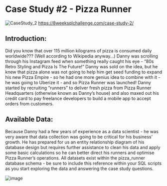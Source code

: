# Case Study #2 - Pizza Runner
![CaseStudy_2](https://user-images.githubusercontent.com/92159133/182879647-07645bf9-e700-4362-a748-0b8c46bb7398.png)
https://8weeksqlchallenge.com/case-study-2/

## Introduction:
Did you know that over 115 million kilograms of pizza is consumed daily worldwide??? (Well according to Wikipedia anyway…)
Danny was scrolling through his Instagram feed when something really caught his eye - “80s Retro Styling and Pizza Is The Future!”
Danny was sold on the idea, but he knew that pizza alone was not going to help him get seed funding to expand his new Pizza Empire - so he had one more genius idea to combine with it - he was going to Uberize it - and so Pizza Runner was launched!
Danny started by recruiting “runners” to deliver fresh pizza from Pizza Runner Headquarters (otherwise known as Danny’s house) and also maxed out his credit card to pay freelance developers to build a mobile app to accept orders from customers.

## Available Data:
Because Danny had a few years of experience as a data scientist - he was very aware that data collection was going to be critical for his business’ growth.
He has prepared for us an entity relationship diagram of his database design but requires further assistance to clean his data and apply some basic calculations so he can better direct his runners and optimise Pizza Runner’s operations.
All datasets exist within the pizza_runner database schema - be sure to include this reference within your SQL scripts as you start exploring the data and answering the case study questions.

![image](https://user-images.githubusercontent.com/92159133/182879998-20e77dce-ce96-46c8-b75c-d5b9cadb150c.png)



